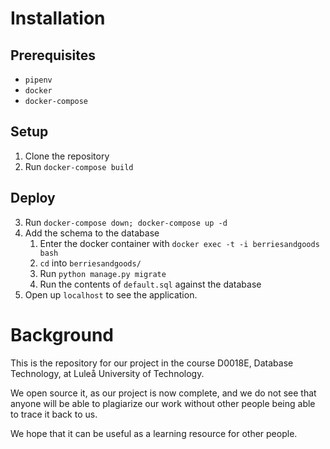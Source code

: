 # Installation

## Prerequisites

* `pipenv`
* `docker`
* `docker-compose`

## Setup

1.  Clone the repository
2.  Run `docker-compose build`

## Deploy

3.  Run `docker-compose down; docker-compose up -d`
4.  Add the schema to the database
    1. Enter the docker container with `docker exec -t -i berriesandgoods bash`
    2. `cd` into `berriesandgoods/`
    3. Run `python manage.py migrate`
    4. Run the contents of `default.sql` against the database
5. Open up `localhost` to see the application.

# Background

This is the repository for our project in the course D0018E, Database
Technology, at Luleå University of Technology.

We open source it, as our project is now complete, and we do not see that
anyone will be able to plagiarize our work without other people being able to
trace it back to us.

We hope that it can be useful as a learning resource for other people.

